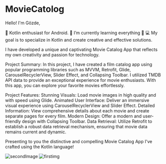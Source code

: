 # MovieCatolog
Hello! I'm Gözde, 

💖 Kotlin enthusiast for Android. 
🎯 I’m currently learning everything 🤣 
💻 My goal is to specialize in Kotlin and create creative and effective solutions.

I have developed a unique and captivating Movie Catalog App that reflects my own creativity and passion for technology.

Project Summary:
In this project, I have created a film catalog app using popular programming libraries such as MVVM, Retrofit, Glide, CarouselRecyclerView, Slider Effect, and Collapsing Toolbar. I utilized TMDB API data to provide an exceptional experience for movie enthusiasts. With this app, you can explore your favorite movies effortlessly.

Project Features:
Stunning Visuals: Load movie images in high quality and with speed using Glide.
Animated User Interface: Deliver an immersive visual experience using CarouselRecyclerView and Slider Effect.
Detailed Information: View comprehensive details about each movie and create separate pages for every film.
Modern Design: Offer a modern and user-friendly design with Collapsing Toolbar.
Data Retrieval: Utilize Retrofit to establish a robust data retrieval mechanism, ensuring that movie data remains current and dynamic.

Presenting to you the distinctive and compelling Movie Catalog App I've crafted using the Kotlin language!


![secondImage](https://github.com/GzdeO/MovieCatolog/assets/137268577/ae9ba142-2251-4fa6-aec3-d9bae5a225a7)
![firstimg](https://github.com/GzdeO/MovieCatolog/assets/137268577/264fae69-e831-4f17-bcda-387d425a179c)







